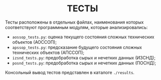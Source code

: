 <h1 align="center">ТЕСТЫ</h1>

<p align="left">
Тесты расположены в отдельных файлах, наименования которых соответствуют программным модулям, которые анализировались:

- ```aossop_tests.py```: оценка текущего состояния сложных технических объектов (АОССОП);
- ```apssop_tests.py```: предсказание будущего состояния сложных технических объектов (АПССОП);
- ```izsnd_tests.py```: предобработка сырых и нечетких данных (ИЗСНД);
- ```posnd_tests.py```: предобработка сырых и нечетких данных (ПОСНД);

Консольный вывод тестов представлен в каталоге ```./results```.
</p>